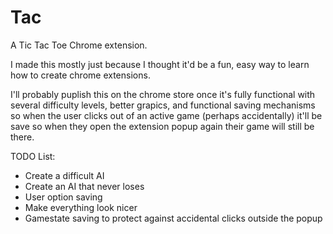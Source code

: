 # Tac
A Tic Tac Toe Chrome extension. 

I made this mostly just because I thought it'd be a fun, easy way to learn how to create chrome extensions. 

I'll probably puplish this on the chrome store once it's fully functional with several difficulty levels, better grapics,
and functional saving mechanisms so when the user clicks out of an active game (perhaps accidentally) it'll be save so when
they open the extension popup again their game will still be there.

TODO List:
 - Create a difficult AI
 - Create an AI that never loses
 - User option saving
 - Make everything look nicer
 - Gamestate saving to protect against accidental clicks outside the popup
